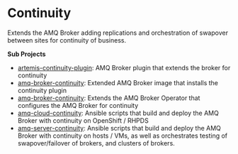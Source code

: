 # Continuity

Extends the AMQ Broker adding replications and orchestration of swapover between sites for continuity of business.

**Sub Projects**
- [artemis-continuity-plugin](https://github.com/shuawest/artemis-continuity-plugin): AMQ Broker plugin that extends the broker for continuity
- [amq-broker-continuity](https://github.com/shuawest/amq-broker-continuity): Extended AMQ Broker image that installs the continuity plugin
- [amq-broker-continuity](https://github.com/shuawest/activemq-artemis-operator): Extends the AMQ Broker Operator that configures the AMQ Broker for continuity
- [amq-cloud-continuity](https://github.com/shuawest/amq-cloud-continuity): Ansible scripts that build and deploy the AMQ Broker with continuity on OpenShift / RHPDS
- [amq-server-continuity](https://github.com/shuawest/amq-server-continuity): Ansible scripts that build and deploy the AMQ Broker with continuity on hosts / VMs, 
as well as orchestrates testing of swapover/failover of brokers, and clusters of brokers.




